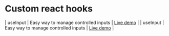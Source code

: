 # Custom react hooks


| useInput | Easy way to manage controlled inputs | [Live demo](https://codesandbox.io/p/sandbox/useinput-j64ln6?file=%2Fsrc%2FApp.js%3A6%2C28) |
| useInput | Easy way to manage controlled inputs | [Live demo](https://codesandbox.io/p/sandbox/useinput-j64ln6?file=%2Fsrc%2FApp.js%3A6%2C28) |

